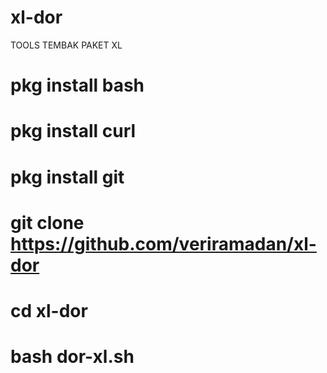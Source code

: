 # xl-dor


TOOLS TEMBAK PAKET XL

# pkg install bash
# pkg install curl
# pkg install git
# git clone https://github.com/veriramadan/xl-dor
# cd xl-dor
# bash dor-xl.sh

